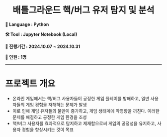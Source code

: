 <div align="center">

<h1>배틀그라운드 핵/버그 유저 탐지 및 분석</h1>

</div>

**💭 Language : Python**

**🛠 Tool : Jupyter Notebook (Local)**

**📅 진행기간 : 2024.10.07 ~ 2024.10.31**

**👥 인원 : 1명**

---------------------------------------------------------------------------------

# 프로젝트 개요

- 온라인 게임에서는 핵/버그 사용자들이 공정한 게임 플레이를 방해하고, 일반 사용자들의 게임 경험을 저해하는 문제가 발생
- 이로 인해 게임 유저들의 불만이 증가하고, 게임 생태계에 악영향을 끼친다. 이러한 문제를 해결하고 공정한 게임 환경을 조성
- 핵/버그 사용자를 효과적으로 탐지하고 제재함으로써 게임의 공정성을 유지하고, 사용자 경험을 향상시키는 것이 목표

